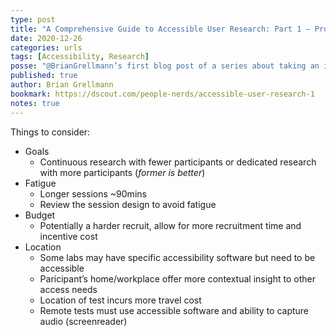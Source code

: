 ```yaml
---
type: post
title: "A Comprehensive Guide to Accessible User Research: Part 1 – Project Planning"
date: 2020-12-26
categories: urls
tags: [Accessibility, Research]
posse: "@BrianGrellmann’s first blog post of a series about taking an inclusive approach to accessibility in design research."
published: true
author: Brian Grellmann
bookmark: https://dscout.com/people-nerds/accessible-user-research-1
notes: true
---
```


Things to consider:

* Goals
  * Continuous research with fewer participants or dedicated research with more participants (_former is better_)
* Fatigue
  * Longer sessions ~90mins
  * Review the session design to avoid fatigue
* Budget
  * Potentially a harder recruit, allow for more recruitment time and incentive cost
* Location
  * Some labs may have specific accessibility software but need to be accessible
  * Paricipant’s home/workplace offer more contextual insight to other access needs
  * Location of test incurs more travel cost
  * Remote tests must use accessible software and ability to capture audio (screenreader)
